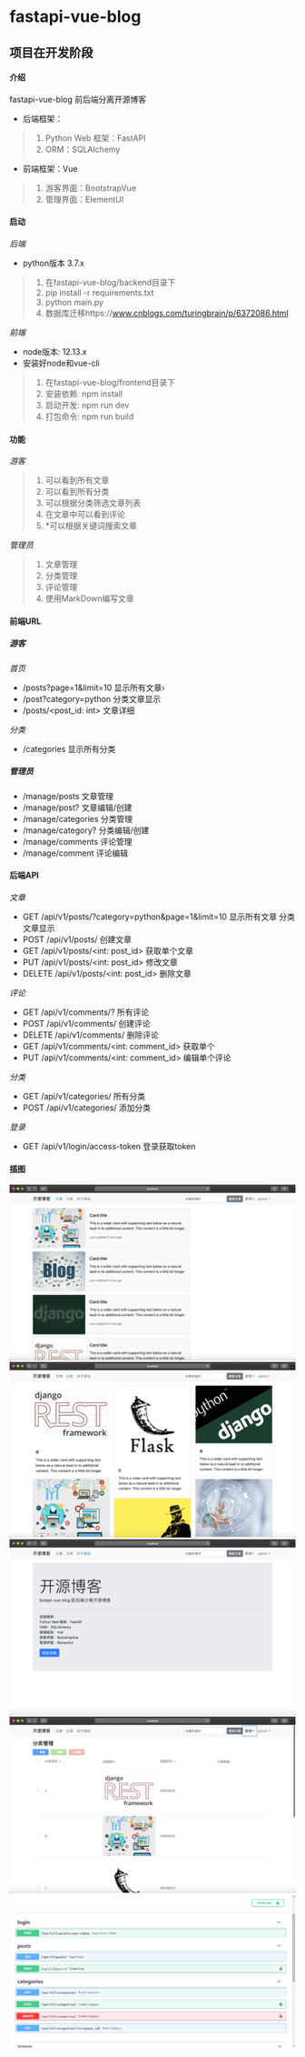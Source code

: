 # fastapi-vue-blog

## 项目在开发阶段

#### 介绍
fastapi-vue-blog
前后端分离开源博客
* 后端框架：
>1. Python Web 框架：FastAPI
>2. ORM：SQLAlchemy

* 前端框架：Vue
>1. 游客界面：BootstrapVue
>2. 管理界面：ElementUI

#### 启动 

*后端*

* python版本 3.7.x

>1. 在fastapi-vue-blog/backend目录下
>2. pip install -r requirements.txt
>3. python main.py
>4. 数据库迁移https://www.cnblogs.com/turingbrain/p/6372086.html

*前端*

* node版本: 12.13.x
* 安装好node和vue-cli

>1.  在fastapi-vue-blog/frontend目录下
>2.  安装依赖: npm install
>3.  启动开发: npm run dev
>4.  打包命令: npm run build 


#### 功能

*游客*

>1. 可以看到所有文章
>2. 可以看到所有分类
>3. 可以根据分类筛选文章列表
>4. 在文章中可以看到评论
>5. *可以根据关键词搜索文章

*管理员*

>1. 文章管理
>2. 分类管理
>3. 评论管理
>4. 使用MarkDown编写文章

#### 前端URL

##### 游客

*首页*

* /posts?page=1&limit=10 显示所有文章›
* /post?category=python 分类文章显示
* /posts/<post_id: int> 文章详细

*分类*

* /categories 显示所有分类

##### 管理员

* /manage/posts       文章管理
* /manage/post?       文章编辑/创建
* /manage/categories  分类管理
* /manage/category?   分类编辑/创建
* /manage/comments    评论管理
* /manage/comment     评论编辑

#### 后端API

*文章*

* GET /api/v1/posts/?category=python&page=1&limit=10 显示所有文章 分类文章显示
* POST /api/v1/posts/                 创建文章
* GET /api/v1/posts/<int: post_id>    获取单个文章
* PUT /api/v1/posts/<int: post_id>    修改文章
* DELETE /api/v1/posts/<int: post_id> 删除文章

*评论*

* GET     /api/v1/comments/? 所有评论
* POST    /api/v1/comments/ 创建评论
* DELETE  /api/v1/comments/ 删除评论
* GET     /api/v1/comments/<int: comment_id> 获取单个
* PUT     /api/v1/comments/<int: comment_id> 编辑单个评论

*分类*

* GET     /api/v1/categories/ 所有分类
* POST    /api/v1/categories/ 添加分类

*登录*

* GET /api/v1/login/access-token 登录获取token

#### 插图

![avatar](./introduce/frontend_posts.jpg)
![avatar](./introduce/frontend_categories.jpg)
![avatar](./introduce/frontend_about.jpg)
![avatar](./introduce/frontend_manage_categories.jpg)
![avatar](./introduce/backend_api_photo.png)
